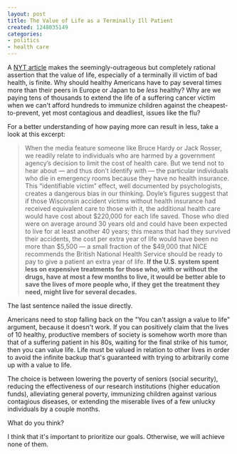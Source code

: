 ```yaml
---
layout: post
title: The Value of Life as a Terminally Ill Patient
created: 1248035149
categories:
- politics
- health care
---
```

A <a href="http://www.nytimes.com/2009/07/19/magazine/19healthcare-t.html">NYT article</a> makes the seemingly-outrageous but completely rational assertion that the value of life, especially of a terminally ill victim of bad health, is finite. Why should healthy Americans have to pay several times more than their peers in Europe or Japan to be <em>less</em> healthy? Why are we paying tens of thousands to extend the life of a suffering cancer victim when we can't afford hundreds to immunize children against the cheapest-to-prevent, yet most contagious and deadliest, issues like the flu?

For a better understanding of how paying more can result in less, take a look at this excerpt:
<blockquote>When the media feature someone like Bruce Hardy or Jack Rosser, we readily relate to individuals who are harmed by a government agency’s decision to limit the cost of health care. But we tend not to hear about — and thus don’t identify with — the particular individuals who die in emergency rooms because they have no health insurance. This “identifiable victim” effect, well documented by psychologists, creates a dangerous bias in our thinking. Doyle’s figures suggest that if those Wisconsin accident victims without health insurance had received equivalent care to those with it, the additional health care would have cost about $220,000 for each life saved. Those who died were on average around 30 years old and could have been expected to live for at least another 40 years; this means that had they survived their accidents, the cost per extra year of life would have been no more than $5,500 — a small fraction of the $49,000 that NICE recommends the British National Health Service should be ready to pay to give a patient an extra year of life. <strong>If the U.S. system spent less on expensive treatments for those who, with or without the drugs, have at most a few months to live, it would be better able to save the lives of more people who, if they get the treatment they need, might live for several decades.</strong></blockquote>

The last sentence nailed the issue directly.

Americans need to stop falling back on the "You can't assign a value to life" argument, because it doesn't work. If you can positively claim that the lives of 10 healthy, productive members of society is somehow worth more than that of a suffering patient in his 80s, waiting for the final strike of his tumor, then you can value life. Life must be valued in relation to other lives in order to avoid the infinite backup that's guaranteed with trying to arbitrarily come up with a value to life.

The choice is between lowering the poverty of seniors (social security), reducing the effectiveness of our research institutions (higher education funds), alleviating general poverty, immunizing children against various contagious diseases, or extending the miserable lives of a few unlucky individuals by a couple months.

What do you think?

I think that it's important to prioritize our goals. Otherwise, we will achieve none of them.
